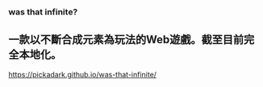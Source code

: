 ### was that infinite?








一款以不斷合成元素為玩法的Web遊戲。截至目前完全本地化。
---
https://pickadark.github.io/was-that-infinite/
